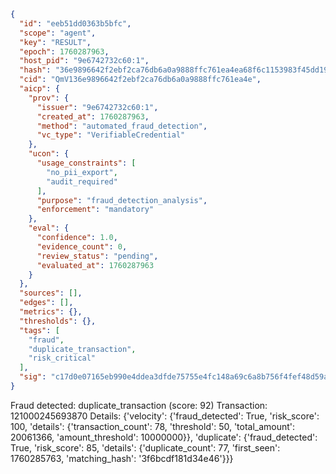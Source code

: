 ```json
{
  "id": "eeb51dd0363b5bfc",
  "scope": "agent",
  "key": "RESULT",
  "epoch": 1760287963,
  "host_pid": "9e6742732c60:1",
  "hash": "36e9896642f2ebf2ca76db6a0a9888ffc761ea4ea68f6c1153983f45dd19aa5f",
  "cid": "QmV136e9896642f2ebf2ca76db6a0a9888ffc761ea4e",
  "aicp": {
    "prov": {
      "issuer": "9e6742732c60:1",
      "created_at": 1760287963,
      "method": "automated_fraud_detection",
      "vc_type": "VerifiableCredential"
    },
    "ucon": {
      "usage_constraints": [
        "no_pii_export",
        "audit_required"
      ],
      "purpose": "fraud_detection_analysis",
      "enforcement": "mandatory"
    },
    "eval": {
      "confidence": 1.0,
      "evidence_count": 0,
      "review_status": "pending",
      "evaluated_at": 1760287963
    }
  },
  "sources": [],
  "edges": [],
  "metrics": {},
  "thresholds": {},
  "tags": [
    "fraud",
    "duplicate_transaction",
    "risk_critical"
  ],
  "sig": "c17d0e07165eb990e4ddea3dfde75755e4fc148a69c6a8b756f4fef48d59a872"
}
```

Fraud detected: duplicate_transaction (score: 92)
Transaction: 121000245693870
Details: {'velocity': {'fraud_detected': True, 'risk_score': 100, 'details': {'transaction_count': 78, 'threshold': 50, 'total_amount': 20061366, 'amount_threshold': 10000000}}, 'duplicate': {'fraud_detected': True, 'risk_score': 85, 'details': {'duplicate_count': 77, 'first_seen': 1760285763, 'matching_hash': '3f6bcdf181d34e46'}}}